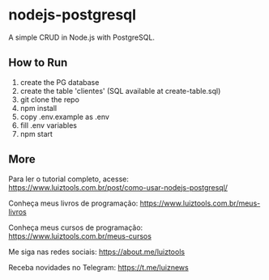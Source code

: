 # nodejs-postgresql
A simple CRUD in Node.js with PostgreSQL.

## How to Run
1. create the PG database
2. create the table 'clientes' (SQL available at create-table.sql)
3. git clone the repo
4. npm install
5. copy .env.example as .env
6. fill .env variables
7. npm start 

## More

Para ler o tutorial completo, acesse: https://www.luiztools.com.br/post/como-usar-nodejs-postgresql/

Conheça meus livros de programação: https://www.luiztools.com.br/meus-livros

Conheça meus cursos de programação: https://www.luiztools.com.br/meus-cursos

Me siga nas redes sociais: https://about.me/luiztools

Receba novidades no Telegram: https://t.me/luiznews